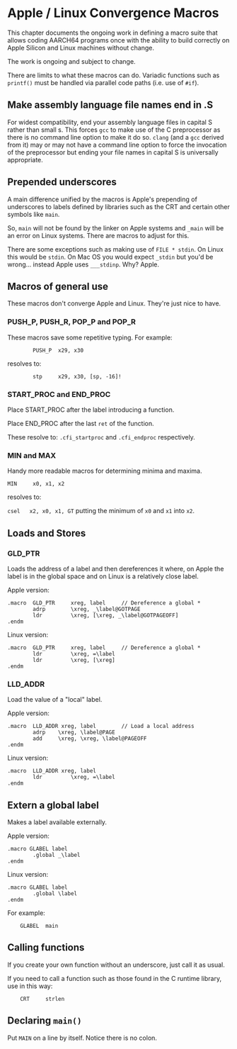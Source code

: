 # Apple / Linux Convergence Macros

This chapter documents the ongoing work in defining a macro suite that
allows coding AARCH64 programs once with the ability to build correctly
on Apple Silicon and Linux machines without change.

The work is ongoing and subject to change.

There are limits to what these macros can do. Variadic functions such as
`printf()` must be handled via parallel code paths (i.e. use of `#if`).

## Make assembly language file names end in .S

For widest compatibility, end your assembly language files in capital S
rather than small s. This forces `gcc` to make use of the C preprocessor
as there is no command line option to make it do so. `clang` (and a
`gcc` derived from it) may or may not have a command line option to
force the invocation of the preprocessor but ending your file names
in capital S is universally appropriate.

## Prepended underscores

A main difference unified by the macros is Apple's prepending of
underscores to labels defined by libraries such as the CRT and certain
other symbols like `main`.

So, `main` will not be found by the linker on Apple systems and `_main`
will be an error on Linux systems. There are macros to adjust for this.

There are some exceptions such as making use of `FILE * stdin`. On
Linux this would be `stdin`. On Mac OS you would expect `_stdin` but
you'd be wrong... instead Apple uses `___stdinp`. Why? Apple.

## Macros of general use

These macros don't converge Apple and Linux. They're just nice to have.

### PUSH_P, PUSH_R, POP_P and POP_R

These macros save some repetitive typing. For example:

```text
        PUSH_P  x29, x30
```

resolves to:

```text
        stp     x29, x30, [sp, -16]!
```

### START_PROC and END_PROC

Place START_PROC after the label introducing a function.

Place END_PROC after the last `ret` of the function.

These resolve to: `.cfi_startproc` and `.cfi_endproc` respectively.

### MIN and MAX

Handy more readable macros for determining minima and maxima.

`MIN     x0, x1, x2`

resolves to:

`csel   x2, x0, x1, GT` putting the minimum of `x0` and `x1` into `x2`.

## Loads and Stores

### GLD_PTR

Loads the address of a label and then dereferences it where, on Apple
the label is in the global space and on Linux is a relatively close
label.

Apple version:

```text
.macro  GLD_PTR     xreg, label     // Dereference a global *
        adrp        \xreg, _\label@GOTPAGE
        ldr         \xreg, [\xreg, _\label@GOTPAGEOFF]
.endm
```

Linux version:

```text
.macro  GLD_PTR     xreg, label     // Dereference a global *
        ldr         \xreg, =\label
        ldr         \xreg, [\xreg]
.endm
```

### LLD_ADDR

Load the value of a "local" label.

Apple version:

```text
.macro  LLD_ADDR xreg, label        // Load a local address
        adrp    \xreg, \label@PAGE
        add     \xreg, \xreg, \label@PAGEOFF
.endm
```

Linux version:

```text
.macro  LLD_ADDR xreg, label
        ldr         \xreg, =\label
.endm
```

## Extern a global label

Makes a label available externally.

Apple version:

```text
.macro GLABEL label
        .global _\label
.endm
```

Linux version:

```text
.macro GLABEL label
        .global \label
.endm
```

For example:

```text
    GLABEL  main
```

## Calling functions

If you create your own function without an underscore, just call it as
usual.

If you need to call a function such as those found in the C runtime
library, use in this way:

```text
    CRT     strlen
```

## Declaring `main()`

Put `MAIN` on a line by itself. Notice there is no colon.
